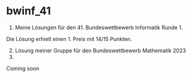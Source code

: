 # bwinf_41
1. Meine Lösungen für den 41. Bundeswettbewerb Informatik Runde 1.

Die Lösung erhielt einen 1. Preis mit 14/15 Punkten.

2. Lösung meiner Gruppe für den Bundeswettbewerb Mathematik 2023
3. 
Coming soon
